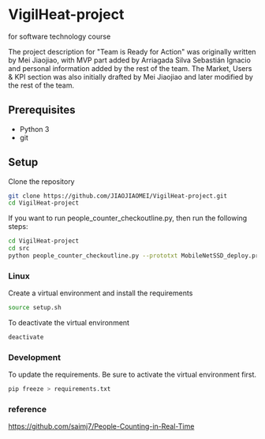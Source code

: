 # VigilHeat-project
for software technology course

The project description for "Team is Ready for Action" was originally written by Mei Jiaojiao, with MVP part added by Arriagada Silva Sebastián Ignacio and personal information added by the rest of the team. 
The Market, Users & KPI section was also initially drafted by Mei Jiaojiao and later modified by the rest of the team. 

## Prerequisites

- Python 3
- git

## Setup

Clone the repository

```bash
git clone https://github.com/JIAOJIAOMEI/VigilHeat-project.git
cd VigilHeat-project
```
If you want to run people_counter_checkoutline.py,
then run the following steps:
```bash
cd VigilHeat-project
cd src
python people_counter_checkoutline.py --prototxt MobileNetSSD_deploy.prototxt --model MobileNetSSD_deploy.caffemodel --input test_2.mp4 --output output_2.mp4
```
### Linux

Create a virtual environment and install the requirements

```bash
source setup.sh
```

To deactivate the virtual environment

```bash
deactivate
```

### Development

To update the requirements. Be sure to activate the virtual environment first.

```bash
pip freeze > requirements.txt
```

### reference
https://github.com/saimj7/People-Counting-in-Real-Time